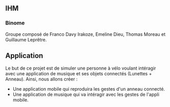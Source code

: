 ## IHM

### Binome

Groupe composé de Franco Davy Irakoze, Emeline Dieu, Thomas Moreau et Guillaume Leprêtre.

## Application

Le but de ce projet est de simuler une personne à vélo voulant intéragir avec une application de musique et ses objets connectés (Lunettes + Anneau). 
Ainsi, nous allons créer :  
- Une application mobile qui reproduira les gestes d'un anneau connecté.  
- Une application de musique qui va intéragir avec les gestes de l'appli mobile.   